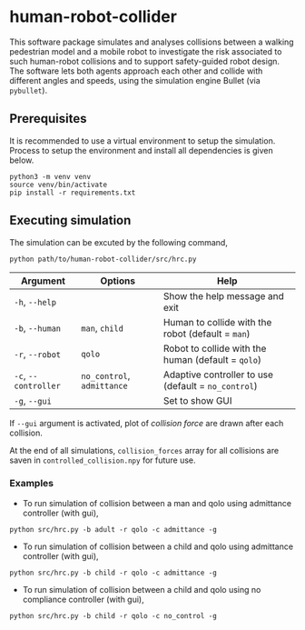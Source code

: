 # human-robot-collider
This software package simulates and analyses collisions between a walking pedestrian model and a mobile robot to investigate the risk associated to such human-robot collisions and to support safety-guided robot design. The software lets both agents approach each other and collide with different angles and speeds, using the simulation engine Bullet (via `pybullet`).

## Prerequisites
It is recommended to use a virtual environment to setup the simulation. Process to setup the environment and install all dependencies is given below.

```shell
python3 -m venv venv
source venv/bin/activate
pip install -r requirements.txt
```

## Executing simulation
The simulation can be excuted by the following command,

```
python path/to/human-robot-collider/src/hrc.py
```

| Argument              | Options                   | Help                                                  |
| ---                   | ---                       | ---                                                   |
|`-h`, `--help`         |                           | Show the help message and exit                        |
|`-b`, `--human`        | `man`, `child`            | Human to collide with the robot (default = `man`)     |
|`-r`, `--robot`        | `qolo`                    | Robot to collide with the human (default = `qolo`)    |
|`-c`, `--controller`   | `no_control`, `admittance`| Adaptive controller to use (default = `no_control`)   |
|`-g`, `--gui`          |                           | Set to show GUI                                       |

If `--gui` argument is activated, plot of *collision force* are drawn after each collision.

At the end of all simulations, `collision_forces` array for all collisions are saven in `controlled_collision.npy` for future use.

### Examples
- To run simulation of collision between a man and qolo using admittance controller (with gui),
```shell
python src/hrc.py -b adult -r qolo -c admittance -g
```

- To run simulation of collision between a child and qolo using admittance controller (with gui),
```shell
python src/hrc.py -b child -r qolo -c admittance -g
```

- To run simulation of collision between a child and qolo using no compliance controller (with gui),
```shell
python src/hrc.py -b child -r qolo -c no_control -g
```